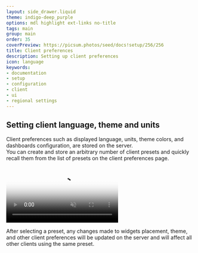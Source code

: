```yaml
---
layout: side_drawer.liquid
theme: indigo-deep_purple
options: mdl highlight ext-links no-title
tags: main
group: main
order: 35
coverPreview: https://picsum.photos/seed/docs!setup/256/256
title: Client preferences
description: Setting up client preferences
icon: language
keywords:
- documentation
- setup
- configuration
- client
- ui
- regional settings
---
```


## Setting client language, theme and units

Client preferences such as displayed language, units, theme colors,
and dashboards configuration, are stored on the server.  
You can create and store an arbitrary number of client presets and quickly
recall them from the list of presets on the client preferences page.


<div class="media-container">

  <video id="video1" src="images/homegenie_client_ui_preferences.m4v"
       controls muted
       poster="images/homegenie_client_ui_preferences.png"
       style="max-width:100%;"></video>

</div>
<script type="text/javascript">
const video= document.getElementById('video1');       
video.addEventListener('ended',function(){
    video.load();     
},false);
</script>


After selecting a preset, any changes made to widgets placement, theme, and other
client preferences will be updated on the server and will affect all other clients
using the same preset.
